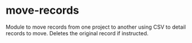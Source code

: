 # move-records
Module to move records from one project to another using CSV to detail records to move. Deletes the original record if instructed.
